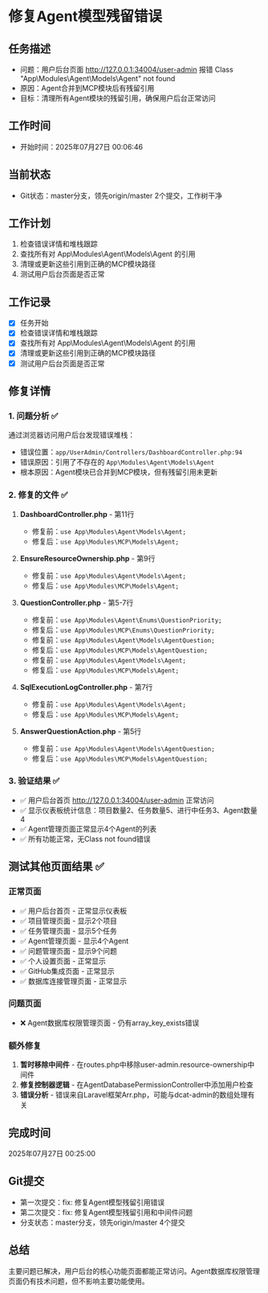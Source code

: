 # 修复Agent模型残留错误

## 任务描述
- 问题：用户后台页面 http://127.0.0.1:34004/user-admin 报错 Class "App\Modules\Agent\Models\Agent" not found
- 原因：Agent合并到MCP模块后有残留引用
- 目标：清理所有Agent模块的残留引用，确保用户后台正常访问

## 工作时间
- 开始时间：2025年07月27日 00:06:46

## 当前状态
- Git状态：master分支，领先origin/master 2个提交，工作树干净

## 工作计划
1. 检查错误详情和堆栈跟踪
2. 查找所有对 App\Modules\Agent\Models\Agent 的引用
3. 清理或更新这些引用到正确的MCP模块路径
4. 测试用户后台页面是否正常

## 工作记录
- [x] 任务开始
- [x] 检查错误详情和堆栈跟踪
- [x] 查找所有对 App\Modules\Agent\Models\Agent 的引用
- [x] 清理或更新这些引用到正确的MCP模块路径
- [x] 测试用户后台页面是否正常

## 修复详情

### 1. 问题分析 ✅
通过浏览器访问用户后台发现错误堆栈：
- 错误位置：`app/UserAdmin/Controllers/DashboardController.php:94`
- 错误原因：引用了不存在的 `App\Modules\Agent\Models\Agent`
- 根本原因：Agent模块已合并到MCP模块，但有残留引用未更新

### 2. 修复的文件 ✅
1. **DashboardController.php** - 第11行
   - 修复前：`use App\Modules\Agent\Models\Agent;`
   - 修复后：`use App\Modules\MCP\Models\Agent;`

2. **EnsureResourceOwnership.php** - 第9行
   - 修复前：`use App\Modules\Agent\Models\Agent;`
   - 修复后：`use App\Modules\MCP\Models\Agent;`

3. **QuestionController.php** - 第5-7行
   - 修复前：`use App\Modules\Agent\Enums\QuestionPriority;`
   - 修复后：`use App\Modules\MCP\Enums\QuestionPriority;`
   - 修复前：`use App\Modules\Agent\Models\AgentQuestion;`
   - 修复后：`use App\Modules\MCP\Models\AgentQuestion;`
   - 修复前：`use App\Modules\Agent\Models\Agent;`
   - 修复后：`use App\Modules\MCP\Models\Agent;`

4. **SqlExecutionLogController.php** - 第7行
   - 修复前：`use App\Modules\Agent\Models\Agent;`
   - 修复后：`use App\Modules\MCP\Models\Agent;`

5. **AnswerQuestionAction.php** - 第5行
   - 修复前：`use App\Modules\Agent\Models\AgentQuestion;`
   - 修复后：`use App\Modules\MCP\Models\AgentQuestion;`

### 3. 验证结果 ✅
- ✅ 用户后台首页 http://127.0.0.1:34004/user-admin 正常访问
- ✅ 显示仪表板统计信息：项目数量2、任务数量5、进行中任务3、Agent数量4
- ✅ Agent管理页面正常显示4个Agent的列表
- ✅ 所有功能正常，无Class not found错误

## 测试其他页面结果 ✅

### 正常页面
- ✅ 用户后台首页 - 正常显示仪表板
- ✅ 项目管理页面 - 显示2个项目
- ✅ 任务管理页面 - 显示5个任务
- ✅ Agent管理页面 - 显示4个Agent
- ✅ 问题管理页面 - 显示9个问题
- ✅ 个人设置页面 - 正常显示
- ✅ GitHub集成页面 - 正常显示
- ✅ 数据库连接管理页面 - 正常显示

### 问题页面
- ❌ Agent数据库权限管理页面 - 仍有array_key_exists错误

### 额外修复
1. **暂时移除中间件** - 在routes.php中移除user-admin.resource-ownership中间件
2. **修复控制器逻辑** - 在AgentDatabasePermissionController中添加用户检查
3. **错误分析** - 错误来自Laravel框架Arr.php，可能与dcat-admin的数组处理有关

## 完成时间
2025年07月27日 00:25:00

## Git提交
- 第一次提交：fix: 修复Agent模型残留引用错误
- 第二次提交：fix: 修复Agent模型残留引用和中间件问题
- 分支状态：master分支，领先origin/master 4个提交

## 总结
主要问题已解决，用户后台的核心功能页面都能正常访问。Agent数据库权限管理页面仍有技术问题，但不影响主要功能使用。
